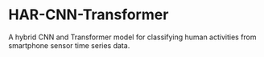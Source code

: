 # HAR-CNN-Transformer
A hybrid CNN and Transformer model for classifying human activities from smartphone sensor time series data.
